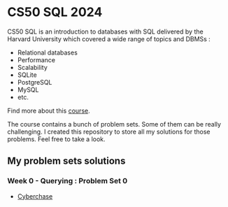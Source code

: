 # CS50 SQL 2024
CS50 SQL is an introduction to databases with SQL delivered by the Harvard University which covered a wide range of topics and DBMSs :
- Relational databases
- Performance
- Scalability
- SQLite
- PostgreSQL
- MySQL
- etc.

Find more about this [course][cs50_material].

The course contains a bunch of problem sets. Some of them can be really challenging.
I created this repository to store all my solutions for those problems. Feel free to take a look.

## My problem sets solutions
### Week 0 \- Querying : Problem Set 0
- [Cyberchase][cyberchase]


[cs50_material]: https://cs50.harvard.edu/sql/2024

[cyberchase]: https://github.com/Ange-TOSSOU/CS50_SQL/tree/main/Week_0/Cyberchase
